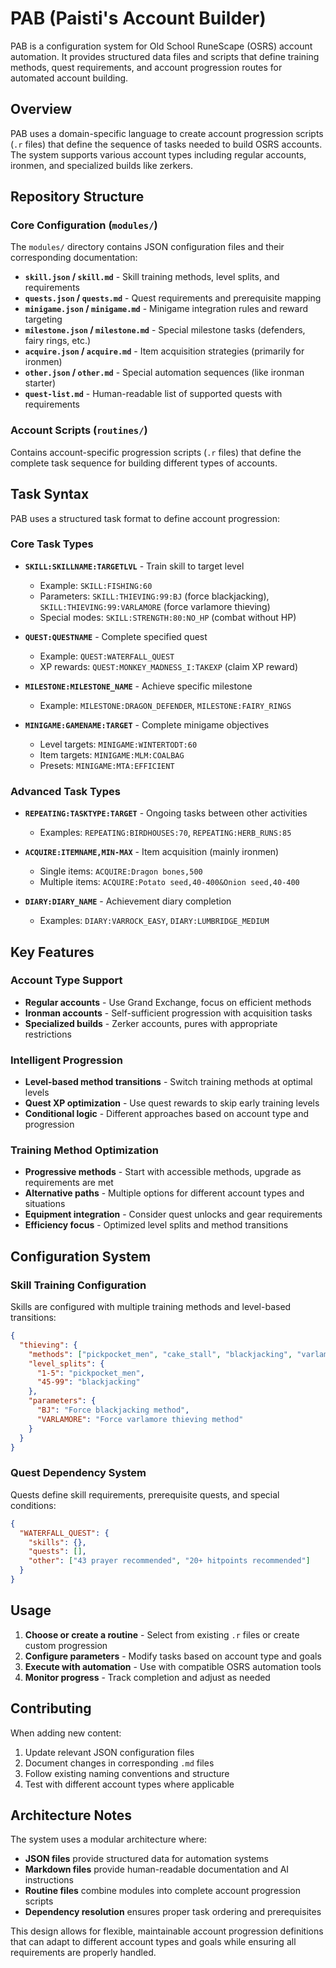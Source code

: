 # PAB (Paisti's Account Builder)

PAB is a configuration system for Old School RuneScape (OSRS) account automation. It provides structured data files and scripts that define training methods, quest requirements, and account progression routes for automated account building.

## Overview

PAB uses a domain-specific language to create account progression scripts (`.r` files) that define the sequence of tasks needed to build OSRS accounts. The system supports various account types including regular accounts, ironmen, and specialized builds like zerkers.

## Repository Structure

### Core Configuration (`modules/`)

The `modules/` directory contains JSON configuration files and their corresponding documentation:

- **`skill.json` / `skill.md`** - Skill training methods, level splits, and requirements
- **`quests.json` / `quests.md`** - Quest requirements and prerequisite mapping  
- **`minigame.json` / `minigame.md`** - Minigame integration rules and reward targeting
- **`milestone.json` / `milestone.md`** - Special milestone tasks (defenders, fairy rings, etc.)
- **`acquire.json` / `acquire.md`** - Item acquisition strategies (primarily for ironmen)
- **`other.json` / `other.md`** - Special automation sequences (like ironman starter)
- **`quest-list.md`** - Human-readable list of supported quests with requirements

### Account Scripts (`routines/`)

Contains account-specific progression scripts (`.r` files) that define the complete task sequence for building different types of accounts.

## Task Syntax

PAB uses a structured task format to define account progression:

### Core Task Types

- **`SKILL:SKILLNAME:TARGETLVL`** - Train skill to target level
  - Example: `SKILL:FISHING:60`
  - Parameters: `SKILL:THIEVING:99:BJ` (force blackjacking), `SKILL:THIEVING:99:VARLAMORE` (force varlamore thieving)
  - Special modes: `SKILL:STRENGTH:80:NO_HP` (combat without HP)

- **`QUEST:QUESTNAME`** - Complete specified quest
  - Example: `QUEST:WATERFALL_QUEST`
  - XP rewards: `QUEST:MONKEY_MADNESS_I:TAKEXP` (claim XP reward)

- **`MILESTONE:MILESTONE_NAME`** - Achieve specific milestone
  - Example: `MILESTONE:DRAGON_DEFENDER`, `MILESTONE:FAIRY_RINGS`

- **`MINIGAME:GAMENAME:TARGET`** - Complete minigame objectives
  - Level targets: `MINIGAME:WINTERTODT:60`
  - Item targets: `MINIGAME:MLM:COALBAG`
  - Presets: `MINIGAME:MTA:EFFICIENT`

### Advanced Task Types

- **`REPEATING:TASKTYPE:TARGET`** - Ongoing tasks between other activities
  - Examples: `REPEATING:BIRDHOUSES:70`, `REPEATING:HERB_RUNS:85`

- **`ACQUIRE:ITEMNAME,MIN-MAX`** - Item acquisition (mainly ironmen)
  - Single items: `ACQUIRE:Dragon bones,500`
  - Multiple items: `ACQUIRE:Potato seed,40-400&Onion seed,40-400`

- **`DIARY:DIARY_NAME`** - Achievement diary completion
  - Examples: `DIARY:VARROCK_EASY`, `DIARY:LUMBRIDGE_MEDIUM`

## Key Features

### Account Type Support
- **Regular accounts** - Use Grand Exchange, focus on efficient methods
- **Ironman accounts** - Self-sufficient progression with acquisition tasks
- **Specialized builds** - Zerker accounts, pures with appropriate restrictions

### Intelligent Progression
- **Level-based method transitions** - Switch training methods at optimal levels
- **Quest XP optimization** - Use quest rewards to skip early training levels
- **Conditional logic** - Different approaches based on account type and progression

### Training Method Optimization
- **Progressive methods** - Start with accessible methods, upgrade as requirements are met
- **Alternative paths** - Multiple options for different account types and situations  
- **Equipment integration** - Consider quest unlocks and gear requirements
- **Efficiency focus** - Optimized level splits and method transitions

## Configuration System

### Skill Training Configuration
Skills are configured with multiple training methods and level-based transitions:

```json
{
  "thieving": {
    "methods": ["pickpocket_men", "cake_stall", "blackjacking", "varlamore_thieving"],
    "level_splits": {
      "1-5": "pickpocket_men",
      "45-99": "blackjacking"
    },
    "parameters": {
      "BJ": "Force blackjacking method",
      "VARLAMORE": "Force varlamore thieving method"
    }
  }
}
```

### Quest Dependency System
Quests define skill requirements, prerequisite quests, and special conditions:

```json
{
  "WATERFALL_QUEST": {
    "skills": {},
    "quests": [],
    "other": ["43 prayer recommended", "20+ hitpoints recommended"]
  }
}
```

## Usage

1. **Choose or create a routine** - Select from existing `.r` files or create custom progression
2. **Configure parameters** - Modify tasks based on account type and goals  
3. **Execute with automation** - Use with compatible OSRS automation tools
4. **Monitor progress** - Track completion and adjust as needed

## Contributing

When adding new content:

1. Update relevant JSON configuration files
2. Document changes in corresponding `.md` files
3. Follow existing naming conventions and structure
4. Test with different account types where applicable

## Architecture Notes

The system uses a modular architecture where:
- **JSON files** provide structured data for automation systems
- **Markdown files** provide human-readable documentation and AI instructions
- **Routine files** combine modules into complete account progression scripts
- **Dependency resolution** ensures proper task ordering and prerequisites


This design allows for flexible, maintainable account progression definitions that can adapt to different account types and goals while ensuring all requirements are properly handled.
